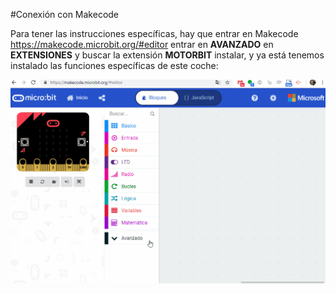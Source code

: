 #Conexión con Makecode

Para tener las instrucciones específicas, hay que entrar en Makecode https://makecode.microbit.org/#editor entrar en **AVANZADO** en **EXTENSIONES** y buscar la extensión **MOTORBIT** instalar, y ya está tenemos instalado las funciones específicas de este coche:

![](/assets/ffe97cbe-89e6-4d0c-b8b2-926d8b8c2eb5.gif)
